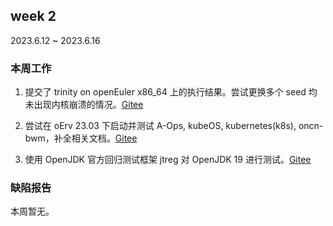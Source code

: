 ## week 2

2023.6.12 ~ 2023.6.16

### 本周工作

1. 提交了 trinity on openEuler x86_64 上的执行结果。尝试更换多个 seed 均未出现内核崩溃的情况。[Gitee](https://gitee.com/yunxiangluo/openeuler-riscv-2303-test/tree/master/BasicTest/%E5%86%85%E6%A0%B8%E6%B5%8B%E8%AF%95/trinity/x86_64)

2. 尝试在 oErv 23.03 下启动并测试 A-Ops, kubeOS, kubernetes(k8s), oncn-bwm，补全相关文档。[Gitee](https://gitee.com/yunxiangluo/openeuler-riscv-2303-test/tree/master/System_and_Feature_Test)

3. 使用 OpenJDK 官方回归测试框架 jtreg 对 OpenJDK 19 进行测试。[Gitee](https://gitee.com/yunxiangluo/openeuler-riscv-2303-test/tree/master/System_and_Feature_Test/JDK)

### 缺陷报告

本周暂无。